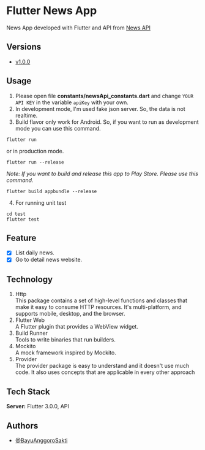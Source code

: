 # Flutter News App
News App developed with Flutter and API from [News API](https://newsapi.org)

## Versions
- [v1.0.0](https://github.com/BayuAnggoroSakti/flutter_news/tree/v1.0.0)

## Usage
1. Please open file **constants/newsApi_constants.dart** and change `YOUR API KEY` in the variable `apiKey` with your own.
2. In development mode, I'm used fake json server. So, the data is not realtime. 
3. Build flavor only work for Android. So, if you want to run as development mode you can use this command.
```
flutter run 
```
or in production mode.
```
flutter run --release 
```
*Note: If you want to build and release this app to Play Store. Please use this command.*
```
flutter build appbundle --release 
```
4. For running unit test
```
cd test
flutter test 
```

## Feature
- [X] List daily news.
- [X] Go to detail news website.

## Technology
1. Http<br />
This package contains a set of high-level functions and classes that make it easy to consume HTTP resources. It's multi-platform, and supports mobile, desktop, and the browser.
2. Flutter Web<br />
A Flutter plugin that provides a WebView widget.
3. Build Runner<br />
Tools to write binaries that run builders.
4. Mockito<br />
A mock framework inspired by Mockito.
5. Provider<br />
The provider package is easy to understand and it doesn't use much code. It also uses concepts that are applicable in every other approach

## Tech Stack

**Server:** Flutter 3.0.0, API


## Authors

- [@BayuAnggoroSakti](https://github.com/BayuAnggoroSakti)

